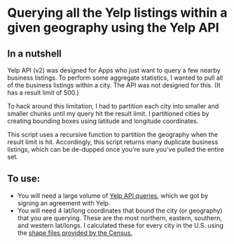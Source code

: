 # Querying all the Yelp listings within a given geography using the Yelp API

## In a nutshell
Yelp API (v2) was designed for Apps who just want to query a few nearby business listings. To perform some aggregate statistics, I wanted to pull all of the business listings within a city. The API was not designed for this. (It has a result limit of 500.) 

To hack around this limitation, I had to partition each city into smaller and smaller chunks until my query hit the result limit. I partitioned cities by creating bounding boxes using latitude and longitude coordinates. 

This script uses a recursive function to partition the geography when the result limit is hit. Accordingly, this script returns many duplicate business listings, which can be de-dupped once you're sure you've pulled the entire set.

## To use:
- You will need a large volume of [Yelp API queries](https://www.yelp.com/developers), which we got by signing an agreement with Yelp. 
- You will need 4 lat/long coordinates that bound the city (or geography) that you are querying. These are the most northern, eastern, southern, and western lat/longs. I calculated these for every city in the U.S. using the [shape files provided by the Census.](https://www.census.gov/geo/maps-data/data/tiger-line.html)  
